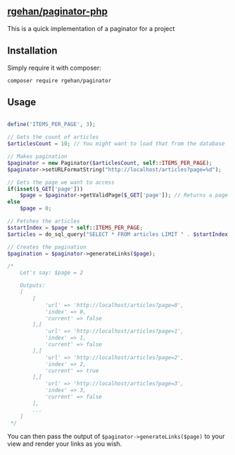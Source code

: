 ## [rgehan/paginator-php](https://github.com/rgehan/paginator-php)

This is a quick implementation of a paginator for a project

## Installation
Simply require it with composer:
```
composer require rgehan/paginator
```

## Usage
```php

define('ITEMS_PER_PAGE', 3);

// Gets the count of articles
$articlesCount = 10; // You might want to load that from the database

// Makes pagination
$paginator = new Paginator($articlesCount, self::ITEMS_PER_PAGE);
$paginator->setURLFormatString("http://localhost/articles?page=%d");

// Gets the page we want to access
if(isset($_GET['page']))
    $page = $paginator->getValidPage($_GET['page']); // Returns a page in the range of the existing pages
else
    $page = 0;

// Fetches the articles
$startIndex = $page * self::ITEMS_PER_PAGE;
$articles = do_sql_query("SELECT * FROM articles LIMIT " . $startIndex . ", " . ITEMS_PER_PAGE); // Pseudo-code for SQL query

// Creates the pagination
$pagination = $paginator->generateLinks($page);

/*
    Let's say: $page = 2

    Outputs:
    [
        [
            'url' => 'http://localhost/articles?page=0',
            'index' => 0,
            'current' => false
        ],[
            'url' => 'http://localhost/articles?page=1',
            'index' => 1,
            'current' => false
        ],[
            'url' => 'http://localhost/articles?page=2',
            'index' => 2,
            'current' => true
        ],[
            'url' => 'http://localhost/articles?page=3',
            'index' => 3,
            'current' => false
        ],
        ...
    ]
 */
```

You can then pass the output of `$paginator->generateLinks($page)` to your view and render your links as you wish.